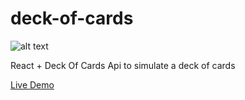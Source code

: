 # deck-of-cards

![alt text](https://i.imgur.com/rDygIRR.png)

React + Deck Of Cards Api to simulate a deck of cards

[Live Demo](https://deckofcardsapp.netlify.app/)
